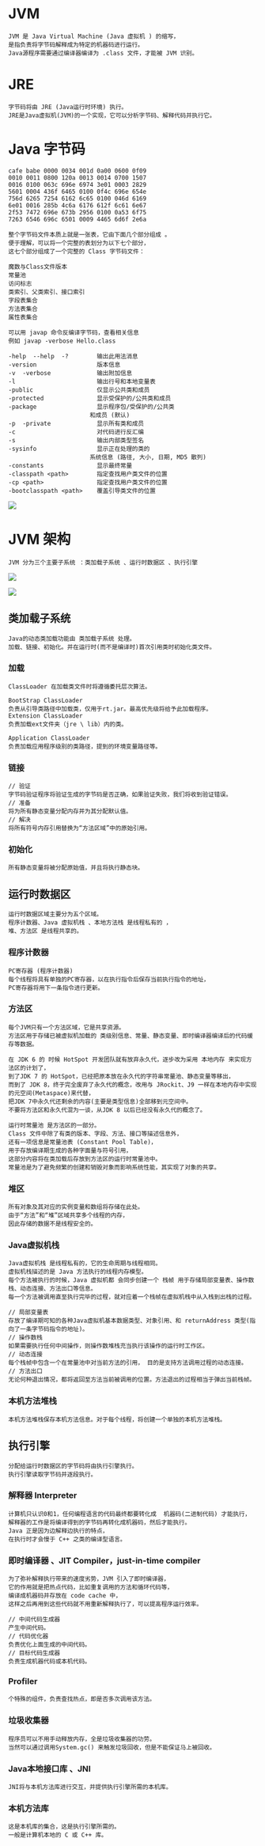 # JVM
```text
JVM 是 Java Virtual Machine (Java 虚拟机 ) 的缩写，
是指负责将字节码解释成为特定的机器码进行运行。
Java源程序需要通过编译器编译为 .class 文件，才能被 JVM 识别。
```

# JRE
```text
字节码将由 JRE (Java运行时环境) 执行。
JRE是Java虚拟机(JVM)的一个实现，它可以分析字节码、解释代码并执行它。
```

# Java 字节码
```text
cafe babe 0000 0034 001d 0a00 0600 0f09
0010 0011 0800 120a 0013 0014 0700 1507
0016 0100 063c 696e 6974 3e01 0003 2829
5601 0004 436f 6465 0100 0f4c 696e 654e
756d 6265 7254 6162 6c65 0100 046d 6169
6e01 0016 285b 4c6a 6176 612f 6c61 6e67
2f53 7472 696e 673b 2956 0100 0a53 6f75
7263 6546 696c 6501 0009 4465 6d6f 2e6a

整个字节码文件本质上就是一张表，它由下面几个部分组成 。
便于理解，可以将一个完整的表划分为以下七个部分，
这七个部分组成了一个完整的 Class 字节码文件：

魔数与Class文件版本
常量池
访问标志
类索引、父类索引、接口索引
字段表集合
方法表集合
属性表集合

可以用 javap 命令反编译字节码，查看相关信息
例如 javap -verbose Hello.class

-help  --help  -?        输出此用法消息
-version                 版本信息
-v  -verbose             输出附加信息
-l                       输出行号和本地变量表
-public                  仅显示公共类和成员
-protected               显示受保护的/公共类和成员
-package                 显示程序包/受保护的/公共类
                       和成员 (默认)
-p  -private             显示所有类和成员
-c                       对代码进行反汇编
-s                       输出内部类型签名
-sysinfo                 显示正在处理的类的
                       系统信息 (路径, 大小, 日期, MD5 散列)
-constants               显示最终常量
-classpath <path>        指定查找用户类文件的位置
-cp <path>               指定查找用户类文件的位置
-bootclasspath <path>    覆盖引导类文件的位置
```
![](../pics/字节码表.png)

# JVM 架构
```text
JVM 分为三个主要子系统 ：类加载子系统 、运行时数据区 、执行引擎
```
![](../pics/JVM架构.png)

![](../pics/JVM-Architecture.png)

## 类加载子系统
```text
Java的动态类加载功能由 类加载子系统 处理。
加载、链接、初始化。并在运行时(而不是编译时)首次引用类时初始化类文件。
```

### 加载
```text
ClassLoader 在加载类文件时将遵循委托层次算法。

BootStrap ClassLoader
负责从引导类路径中加载类，仅用于rt.jar。最高优先级将给予此加载程序。
Extension ClassLoader
负责加载ext文件夹（jre \ lib）内的类。

Application ClassLoader
负责加载应用程序级别的类路径，提到的环境变量路径等。
```

### 链接
```text
// 验证
字节码验证程序将验证生成的字节码是否正确，如果验证失败，我们将收到验证错误。
// 准备
将为所有静态变量分配内存并为其分配默认值。
// 解决
将所有符号内存引用替换为“方法区域”中的原始引用。
```

### 初始化
```text
所有静态变量将被分配原始值，并且将执行静态块。
```

## 运行时数据区
```text
运行时数据区域主要分为五个区域。
程序计数器、Java 虚拟机栈 、本地方法栈 是线程私有的 ，
堆、方法区 是线程共享的。
```

### 程序计数器
```text
PC寄存器 (程序计数器)
每个线程将具有单独的PC寄存器，以在执行指令后保存当前执行指令的地址，
PC寄存器将用下一条指令进行更新。
```

### 方法区
```text
每个JVM只有一个方法区域，它是共享资源。
方法区用于存储已被虚拟机加载的 类级别信息、常量、静态变量、即时编译器编译后的代码缓存等数据。

在 JDK 6 的 时候 HotSpot 开发团队就有放弃永久代，逐步改为采用 本地内存 来实现方法区的计划了，
到了JDK 7 的 HotSpot，已经把原本放在永久代的字符串常量池、静态变量等移出，
而到了 JDK 8，终于完全废弃了永久代的概念，改用与 JRockit、J9 一样在本地内存中实现的元空间(Metaspace)来代替，
把JDK 7中永久代还剩余的内容(主要是类型信息)全部移到元空间中。
不要将方法区和永久代混为一谈，从JDK 8 以后已经没有永久代的概念了。

运行时常量池 是方法区的一部分。
Class 文件中除了有类的版本、字段、方法、接口等描述信息外，
还有一项信息是常量池表 (Constant Pool Table)，
用于存放编译期生成的各种字面量与符号引用，
这部分内容将在类加载后存放到方法区的运行时常量池中。
常量池是为了避免频繁的创建和销毁对象而影响系统性能，其实现了对象的共享。
```

### 堆区
```text
所有对象及其对应的实例变量和数组将存储在此处。
由于“方法”和“堆”区域共享多个线程的内存，
因此存储的数据不是线程安全的。
```

### Java虚拟机栈
```text
Java虚拟机栈 是线程私有的，它的生命周期与线程相同。
虚拟机栈描述的是 Java 方法执行的线程内存模型。
每个方法被执行的时候，Java 虚拟机都 会同步创建一个 栈帧 用于存储局部变量表、操作数栈、动态连接、方法出口等信息。
每一个方法被调用直至执行完毕的过程，就对应着一个栈帧在虚拟机栈中从入栈到出栈的过程。

// 局部变量表
存放了编译期可知的各种Java虚拟机基本数据类型、对象引用、和 returnAddress 类型(指向了一条字节码指令的地址)。
// 操作数栈
如果需要执行任何中间操作，则操作数堆栈充当执行该操作的运行时工作区。
// 动态连接
每个栈帧中包含一个在常量池中对当前方法的引用， 目的是支持方法调用过程的动态连接。
// 方法出口
无论何种退出情况，都将返回至方法当前被调用的位置。方法退出的过程相当于弹出当前栈帧。
```

### 本机方法堆栈
```text
本机方法堆栈保存本机方法信息。对于每个线程，将创建一个单独的本机方法堆栈。
```





## 执行引擎
```text
分配给运行时数据区的字节码将由执行引擎执行。
执行引擎读取字节码并逐段执行。
```

###  解释器 Interpreter
```text
计算机只认识0和1，任何编程语言的代码最终都要转化成  机器码(二进制代码) 才能执行，
解释器的工作是将编译得到的字节码再转化成机器码，然后才能执行。
Java 正是因为边解释边执行的特点，
在执行时才会慢于 C++ 之类的编译型语言。
```

###  即时编译器 、JIT Compiler，just-in-time compiler
```text
为了弥补解释执行带来的速度劣势，JVM 引入了即时编译器，
它的作用就是把热点代码，比如重复调用的方法和循环代码等，
编译成机器码并存放在 code cache 中，
这样之后再用到这些代码就不用重新解释执行了，可以提高程序运行效率。

// 中间代码生成器
产生中间代码。
// 代码优化器
负责优化上面生成的中间代码。
// 目标代码生成器
负责生成机器代码或本机代码。
```

###  Profiler
```text
个特殊的组件，负责查找热点，即是否多次调用该方法。
```

### 垃圾收集器
```text
程序员可以不用手动释放内存，全是垃圾收集器的功劳。
当然可以通过调用System.gc() 来触发垃圾回收，但是不能保证马上被回收。
```

###  Java本地接口库 、JNI 
```text
JNI将与本机方法库进行交互，并提供执行引擎所需的本机库。
```

### 本机方法库
```text
这是本机库的集合，这是执行引擎所需的。
一般是计算机本地的 C 或 C++ 库。
```